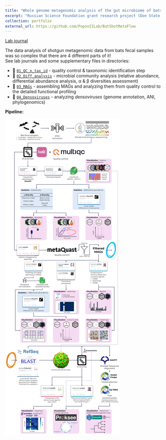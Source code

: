 ```yaml
---
title: "Whole genome metagenomic analysis of the gut microbiome of bats"
excerpt: "Russian Science Foundation grant research project (Don State Technical University; June 2024 – Aug 2024)<br/><img src='/images/BatShotMetaFlow.png' width='500px'>"
collection: portfolio
external_url: https://github.com/PopovIILab/BatShotMetaFlow
---
```


<a href="https://github.com/PopovIILab/BatShotMetaFlow"><i class="fab fa-fw fa-github zoom" aria-hidden="true"></i> Lab journal </a><br>

The data analysis of shotgun metagenomic data from bats fecal samples was so complex that there are 4 different parts of it!<br>
See lab journals and some supplementary files in directories:
- 📁 [`01_QC_n_tax_id`](https://github.com/PopovIILab/BatShotMetaFlow/tree/main/01_QC_n_tax_id) - quality control & taxonomic identification step
- 📁 [`02_Diff_analysis`](https://github.com/PopovIILab/BatShotMetaFlow/tree/main/02_Diff_analysis) - microbial community analysis (relative abundance, differential abundance analysis, α & β diversities assessment)
- 📁 [`03_MAGs`](https://github.com/PopovIILab/BatShotMetaFlow/tree/main/03_MAGs) - assembling MAGs and analyzing them from quality control to the detailed functional profiling
- 📁 [`04_Densoviruses`](https://github.com/PopovIILab/BatShotMetaFlow/tree/main/04_Densoviruses) - analyzing _densoviruses_ (genome annotation, ANI, phylogenomics)

**Pipeline:**

<img src='/images/BatShotMetaFlow.png'>